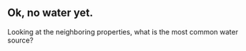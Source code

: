 ## Ok, no water yet. 

Looking at the neighboring properties, what is the most common water source?
